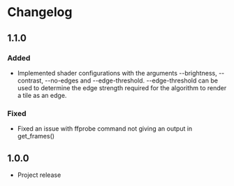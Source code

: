 # Changelog

## 1.1.0
### Added
- Implemented shader configurations with the arguments --brightness, --contrast, --no-edges and --edge-threshold. --edge-threshold can be used to determine the edge strength required for the algorithm to render a tile as an edge.

### Fixed
- Fixed an issue with ffprobe command not giving an output in get_frames()

## 1.0.0
- Project release
